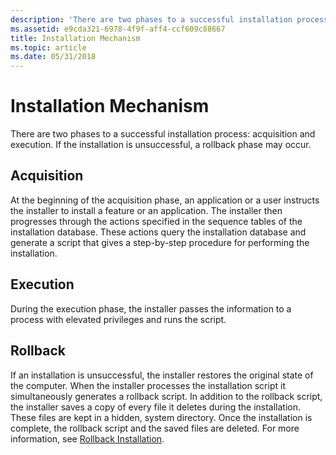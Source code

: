 ```yaml
---
description: 'There are two phases to a successful installation process: acquisition and execution. If the installation is unsuccessful, a rollback phase may occur.'
ms.assetid: e9cda321-6978-4f9f-aff4-ccf609c88667
title: Installation Mechanism
ms.topic: article
ms.date: 05/31/2018
---
```


# Installation Mechanism

There are two phases to a successful installation process: acquisition and execution. If the installation is unsuccessful, a rollback phase may occur.

## Acquisition

At the beginning of the acquisition phase, an application or a user instructs the installer to install a feature or an application. The installer then progresses through the actions specified in the sequence tables of the installation database. These actions query the installation database and generate a script that gives a step-by-step procedure for performing the installation.

## Execution

During the execution phase, the installer passes the information to a process with elevated privileges and runs the script.

## Rollback

If an installation is unsuccessful, the installer restores the original state of the computer. When the installer processes the installation script it simultaneously generates a rollback script. In addition to the rollback script, the installer saves a copy of every file it deletes during the installation. These files are kept in a hidden, system directory. Once the installation is complete, the rollback script and the saved files are deleted. For more information, see [Rollback Installation](rollback-installation.md).

 

 



